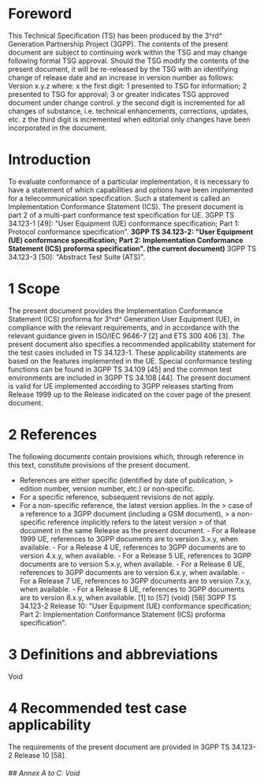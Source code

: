 # Foreword
This Technical Specification (TS) has been produced by the 3^rd^ Generation
Partnership Project (3GPP).
The contents of the present document are subject to continuing work within the
TSG and may change following formal TSG approval. Should the TSG modify the
contents of the present document, it will be re-released by the TSG with an
identifying change of release date and an increase in version number as
follows:
Version x.y.z
where:
x the first digit:
1 presented to TSG for information;
2 presented to TSG for approval;
3 or greater indicates TSG approved document under change control.
y the second digit is incremented for all changes of substance, i.e. technical
enhancements, corrections, updates, etc.
z the third digit is incremented when editorial only changes have been
incorporated in the document.
# Introduction
To evaluate conformance of a particular implementation, it is necessary to
have a statement of which capabilities and options have been implemented for a
telecommunication specification. Such a statement is called an Implementation
Conformance Statement (ICS).
The present document is part 2 of a multi-part conformance test specification
for UE.
3GPP TS 34.123-1 [49]: \"User Equipment (UE) conformance specification; Part
1: Protocol conformance specification\".
**3GPP TS 34.123-2: \"User Equipment (UE) conformance specification; Part 2:
Implementation Conformance Statement (ICS) proforma specification\". (the
current document)**
3GPP TS 34.123-3 [50]: \"Abstract Test Suite (ATS)\".
# 1 Scope
The present document provides the Implementation Conformance Statement (ICS)
proforma for 3^rd^ Generation User Equipment (UE), in compliance with the
relevant requirements, and in accordance with the relevant guidance given in
ISO/IEC 9646-7 [2] and ETS 300 406 [3].
The present document also specifies a recommended applicability statement for
the test cases included in TS 34.123-1. These applicability statements are
based on the features implemented in the UE.
Special conformance testing functions can be found in 3GPP TS 34.109 [45] and
the common test environments are included in 3GPP TS 34.108 [44].
The present document is valid for UE implemented according to 3GPP releases
starting from Release 1999 up to the Release indicated on the cover page of
the present document.
# 2 References
The following documents contain provisions which, through reference in this
text, constitute provisions of the present document.
  * References are either specific (identified by date of publication, > edition number, version number, etc.) or non‑specific.
  * For a specific reference, subsequent revisions do not apply.
  * For a non-specific reference, the latest version applies. In the > case of a reference to a 3GPP document (including a GSM document), > a non-specific reference implicitly refers to the latest version > of that document in the same Release as the present document.
\- For a Release 1999 UE, references to 3GPP documents are to version 3.x.y,
when available.
\- For a Release 4 UE, references to 3GPP documents are to version 4.x.y, when
available.
\- For a Release 5 UE, references to 3GPP documents are to version 5.x.y, when
available.
\- For a Release 6 UE, references to 3GPP documents are to version 6.x.y, when
available.
\- For a Release 7 UE, references to 3GPP documents are to version 7.x.y, when
available.
\- For a Release 8 UE, references to 3GPP documents are to version 8.x.y, when
available.
[1] to [57] (void)
[58] 3GPP TS 34.123-2 Release 10: \"User Equipment (UE) conformance
specification; Part 2: Implementation Conformance Statement (ICS) proforma
specification\".
# 3 Definitions and abbreviations
Void
# 4 Recommended test case applicability
The requirements of the present document are provided in 3GPP TS 34.123-2
Release 10 [58].
###### ## Annex A to C: Void
#